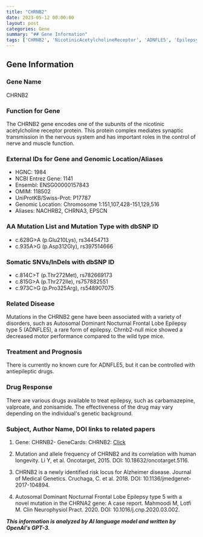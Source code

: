 ```yaml
---
title: "CHRNB2"
date: 2023-05-12 00:00:00
layout: post
categories: Gene
summary: "## Gene Information"
tags: ['CHRNB2', 'NicotinicAcetylcholineReceptor', 'ADNFLE5', 'Epilepsy', 'Mutation', 'DrugResponse', 'NeurologicalDisorders', 'GeneticInformation']
---
```


## Gene Information

### Gene Name
CHRNB2 

### Function for Gene
The CHRNB2 gene encodes one of the subunits of the nicotinic acetylcholine receptor protein. This protein complex mediates synaptic transmission in the nervous system and has important roles in the control of nerve and muscle function.

### External IDs for Gene and Genomic Location/Aliases
- HGNC: 1984 
- NCBI Entrez Gene: 1141 
- Ensembl: ENSG00000157843 
- OMIM: 118502 
- UniProtKB/Swiss-Prot: P17787 
- Genomic Location: Chromosome 1:151,107,428-151,129,516 
- Aliases: NACHRB2, CHRNA3, EPSCN


### AA Mutation List and Mutation Type with dbSNP ID
- c.628G>A (p.Glu210Lys), rs34454713
- c.935A>G (p.Asp312Gly), rs397514666


### Somatic SNVs/InDels with dbSNP ID
- c.814C>T (p.Thr272Met), rs782669173 
- c.815G>A (p.Thr272Ile), rs757882551 
- c.973C>G (p.Pro325Arg), rs548907075


### Related Disease
Mutations in the CHRNB2 gene have been associated with a variety of disorders, such as Autosomal Dominant Nocturnal Frontal Lobe Epilepsy type 5 (ADNFLE5), a rare form of epilepsy. Chrnb2-null mice showed a decreased motor performance compared to the wild type mice.

### Treatment and Prognosis
There is currently no known cure for ADNFLE5, but it can be controlled with antiepileptic drugs.

### Drug Response
There are various drugs available to treat epilepsy, such as carbamazepine, valproate, and zonisamide. The effectiveness of the drug may vary depending on the individual's genetic background.


### Subject, Author Name, DOI links to related papers 
1. Gene: CHRNB2- GeneCards: CHRNB2: [Click](https://www.genecards.org/cgi-bin/carddisp.pl?gene=CHRNB2)
2. Mutation and allele frequency of CHRNB2 and its correlation with human longevity. Li Y, et al. Oncotarget, 2015. DOI: 10.18632/oncotarget.5116. 

3. CHRNB2 is a newly identified risk locus for Alzheimer disease. Journal of Medical Genetics. Cruchaga, C. et al. 2018. DOI: 10.1136/jmedgenet-2017-104894. 

4. Autosomal Dominant Nocturnal Frontal Lobe Epilepsy type 5 with a novel mutation in the CHRNA2 gene: A case report. Mahmoodi M, Lotfi M. Clin Neurophysiol Pract. 2020. DOI: 10.1016/j.cnp.2020.03.002.

**_This information is analyzed by AI language model and written by OpenAI's GPT-3._**